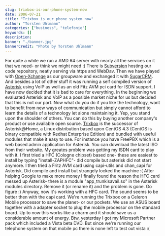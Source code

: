 ```yaml
---
slug: trixbox-is-our-phone-system-now
date: 2006-07-21
title: "Trixbox is our phone system now"
author: "Torsten Uhlmann"
categories: ["business", "telefonie"]
keywords: []
description:
banner: "./banner.jpg"
bannerCredit: "Photo by Torsten Uhlmann"
---
```


For quite a while we run a AMD 64 server with nearly all the services on it that we need- or think we might need :) There is [Subversion](http://subversion.tigris.org/) hosting our code repository, neatly serving via https and WebDav. Then we have played with [Open-Xchange](http://www.open-xchange.org/) as our groupware and exchanged it with [SugarCRM](http://www.sugarcrm.com/). And besides a lot of other stuff it was running a self compiled version of [Asterisk](http://www.asterisk.org/) using VoIP as well as an old Fitz AVM pci card for ISDN support. I have now decided that it is bad to care for everything. In the beginning we evaluated Asterisk and VoIP as a possible market niche for us but decided that this is not our part. Now what do you do if you like the technology, want to benefit from new ways of communication but simply cannot afford to learn the details of a technology let alone maintaining it. Yep, you stand upon the shoulder of others. You can do this by buying another company's product or use available open source. [Trixbox](http://www.trixbox.org) is the successor of Asterisk@Home, a Linux distribution based upon CentOS 4.3 (CentOS is binary compatible with Redhat Enterprise Edition) and bundled with useful modules that make it easy to use. For instance you have FreePBX which is a web based admin application for Asterisk. You can download the latest ISO from their website. My greates problem was getting my ISDN card to play with it. I first tried a HFC (Cologne chipset) based one- these are easiest to install by typing "install-ZAPHFC"- did compile but asterisk did not start anymore. I then tried a Fritz AVM card using capi-utils and chan\_capi for Asterisk. Did compile and install but strangely locked the machine :( After helping Google to make more money I finally found the reason the HFC card messed up Asterisk- there is a module "app\_trunkisavail.so" in the Asterisk modules directory. Remove it (or rename it) and the problem is gone. Go figure :) Anyway, now it's working with a HFC card. The sound seems to be better then with the capi card. We're running the Trixbox on a Celeron Mobile processor to save the planet- or our pockets. We use an ASUS board together with a adapter socket to plug the mobile processor on the standard board. Up to now this works like a charm and it should save us a considerable amount of energy. Btw, yesterday I got my Microsoft Partner pack which included a Vista beta DVD. But since we're running our telephone system on that mobile pc there is none left to test out vista :(
